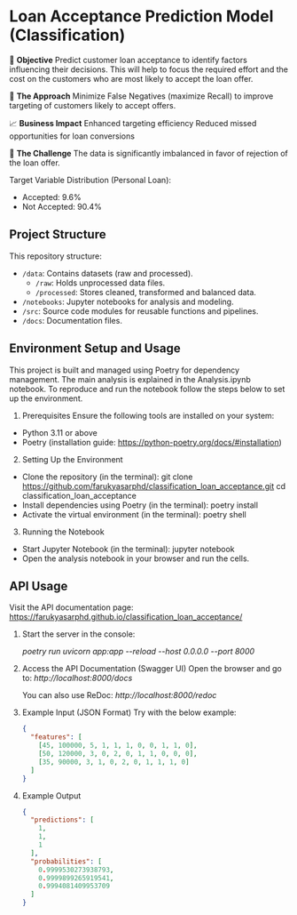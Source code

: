 # Loan Acceptance Prediction Model (Classification)

🎯 **Objective**
Predict customer loan acceptance to identify factors influencing their decisions. This will help to focus the required effort and the cost on the customers who are most likely to accept the loan offer.

🎯 **The Approach** 
Minimize False Negatives (maximize Recall) to improve targeting of customers likely to accept offers.

📈 **Business Impact**
Enhanced targeting efficiency
Reduced missed opportunities for loan conversions

🤔 **The Challenge**
The data is significantly imbalanced in favor of rejection of the loan offer. 

Target Variable Distribution (Personal Loan):
-  Accepted: 9.6%
-  Not Accepted: 90.4%

## Project Structure
This repository structure:
- `/data`: Contains datasets (raw and processed).
  - `/raw`: Holds unprocessed data files.
  - `/processed`: Stores cleaned, transformed and balanced data.
- `/notebooks`: Jupyter notebooks for analysis and modeling.
- `/src`: Source code modules for reusable functions and pipelines.
- `/docs`: Documentation files.

## Environment Setup and Usage
This project is built and managed using Poetry for dependency management. The main analysis is explained in the Analysis.ipynb notebook. To reproduce and run the notebook follow the steps below to set up the environment.

1. Prerequisites
Ensure the following tools are installed on your system:

- Python 3.11 or above
- Poetry (installation guide: https://python-poetry.org/docs/#installation)

2. Setting Up the Environment
- Clone the repository (in the terminal):
  git clone <https://github.com/farukyasarphd/classification_loan_acceptance.git>
  cd classification_loan_acceptance
- Install dependencies using Poetry (in the terminal):
  poetry install
- Activate the virtual environment (in the terminal):
  poetry shell

3. Running the Notebook
- Start Jupyter Notebook (in the terminal):
  jupyter notebook
- Open the analysis notebook in your browser and run the cells.


## API Usage

Visit the API documentation page: 
    https://farukyasarphd.github.io/classification_loan_acceptance/

1. Start the server in the console:

    *poetry run uvicorn app:app --reload --host 0.0.0.0 --port 8000*

2. Access the API Documentation (Swagger UI)
    Open the browser and go to:
    *http://localhost:8000/docs*

    You can also use ReDoc:
    *http://localhost:8000/redoc*

3. Example Input (JSON Format)
    Try with the below example: 

    ```json
    {
      "features": [
        [45, 100000, 5, 1, 1, 1, 0, 0, 1, 1, 0],
        [50, 120000, 3, 0, 2, 0, 1, 1, 0, 0, 0],
        [35, 90000, 3, 1, 0, 2, 0, 1, 1, 1, 0]
      ]
    }
    ```

5. Example Output
    ```json
    {
      "predictions": [
        1,
        1,
        1
      ],
      "probabilities": [
        0.9999530273938793,
        0.9999899265919541,
        0.9994081409953709
      ]
    }
```

